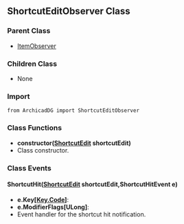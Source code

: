 ## ShortcutEditObserver Class

### Parent Class
* [ItemObserver](../m_item/Item_Observer.md)

### Children Class
* None

### Import
```
from ArchicadDG import ShortcutEditObserver
``` 

### Class Functions

* **constructor([ShortcutEdit](ShortcutEdit.md) shortcutEdit)**
* Class constructor.

### Class Events

#### ShortcutHit([ShortcutEdit](ShortcutEdit.md) shortcutEdit,ShortcutHitEvent e)
* **e.Key[[Key.Code](../Key/Code.md)]**:
* **e.ModifierFlags[ULong]**:
* Event handler for the shortcut hit notification.

